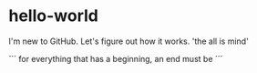 # hello-world
I'm new to GitHub. Let's figure out how it works.
'the all is mind'

´´´
for everything that has a beginning, an end must be
´´´

